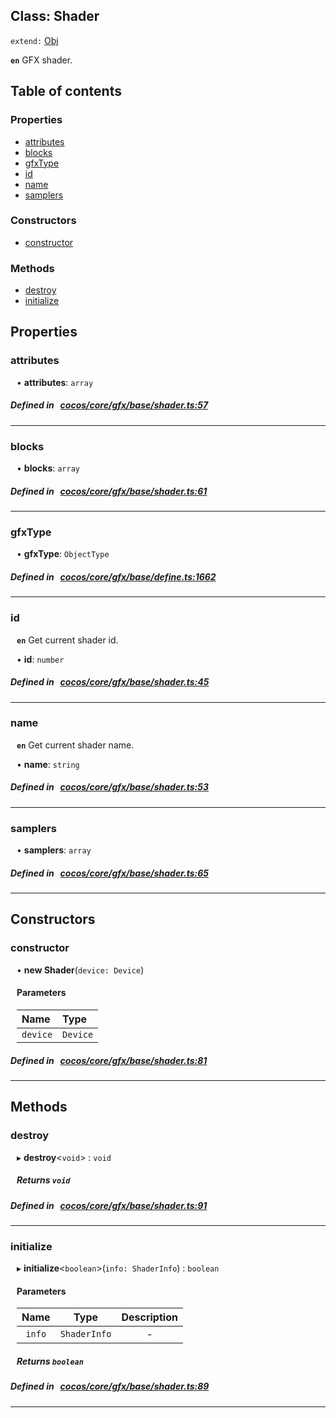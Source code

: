 
## Class: Shader


`extend:`
[Obj](docs/en/gfx/Class/Obj.md)










**`en`** GFX shader.


<div class="table-of-content">
<h2>Table of contents</h2>


### Properties

- [ attributes](#attributes)
- [ blocks](#blocks)
- [ gfxType](#gfxType)
- [ id](#id)
- [ name](#name)
- [ samplers](#samplers)

### Constructors

- [ constructor](#constructor)

### Methods

- [ destroy](#destroy)
- [ initialize](#initialize)
</div>

## Properties


### attributes
<div style="margin-left: 10px;">




•  **attributes**:
 ``array`` 
</div>

##### Defined in &nbsp;   [cocos/core/gfx/base/shader.ts:57](https://github.com/cocos-creator/engine/blob/c7bf6b8a9/cocos/core/gfx/base/shader.ts#L57)&nbsp;


___


### blocks
<div style="margin-left: 10px;">




•  **blocks**:
 ``array`` 
</div>

##### Defined in &nbsp;   [cocos/core/gfx/base/shader.ts:61](https://github.com/cocos-creator/engine/blob/c7bf6b8a9/cocos/core/gfx/base/shader.ts#L61)&nbsp;


___


### gfxType
<div style="margin-left: 10px;">




•  **gfxType**:
 ``ObjectType`` 
</div>

##### Defined in &nbsp;   [cocos/core/gfx/base/define.ts:1662](https://github.com/cocos-creator/engine/blob/c7bf6b8a9/cocos/core/gfx/base/define.ts#L1662)&nbsp;


___


### id
<div style="margin-left: 10px;">



**`en`** Get current shader id.




•  **id**:
 ``number`` 
</div>

##### Defined in &nbsp;   [cocos/core/gfx/base/shader.ts:45](https://github.com/cocos-creator/engine/blob/c7bf6b8a9/cocos/core/gfx/base/shader.ts#L45)&nbsp;


___


### name
<div style="margin-left: 10px;">



**`en`** Get current shader name.




•  **name**:
 ``string`` 
</div>

##### Defined in &nbsp;   [cocos/core/gfx/base/shader.ts:53](https://github.com/cocos-creator/engine/blob/c7bf6b8a9/cocos/core/gfx/base/shader.ts#L53)&nbsp;


___


### samplers
<div style="margin-left: 10px;">




•  **samplers**:
 ``array`` 
</div>

##### Defined in &nbsp;   [cocos/core/gfx/base/shader.ts:65](https://github.com/cocos-creator/engine/blob/c7bf6b8a9/cocos/core/gfx/base/shader.ts#L65)&nbsp;


___

<!---->
## Constructors


### constructor
<div style="margin-left: 10px;">

• **new Shader**(`device: Device`)

#### Parameters

| Name | Type |
| :------ | :------ |
| `device` | `Device` |
</div>

##### Defined in &nbsp;   [cocos/core/gfx/base/shader.ts:81](https://github.com/cocos-creator/engine/blob/c7bf6b8a9/cocos/core/gfx/base/shader.ts#L81)&nbsp;


---

<!---->
## Methods

### destroy

<div style="margin-left: 10px;">

▸   **destroy**<`void`\> : `void`




##### Returns `void`
</div>

##### Defined in &nbsp;   [cocos/core/gfx/base/shader.ts:91](https://github.com/cocos-creator/engine/blob/c7bf6b8a9/cocos/core/gfx/base/shader.ts#L91)&nbsp;
___
### initialize

<div style="margin-left: 10px;">

▸   **initialize**<`boolean`\>(`info: ShaderInfo`) : `boolean`



#### Parameters

| Name | Type | Description |
| :------: | :------: | :------: |
| `info` | `ShaderInfo` | - |


##### Returns `boolean`
</div>

##### Defined in &nbsp;   [cocos/core/gfx/base/shader.ts:89](https://github.com/cocos-creator/engine/blob/c7bf6b8a9/cocos/core/gfx/base/shader.ts#L89)&nbsp;
___
<!---->



